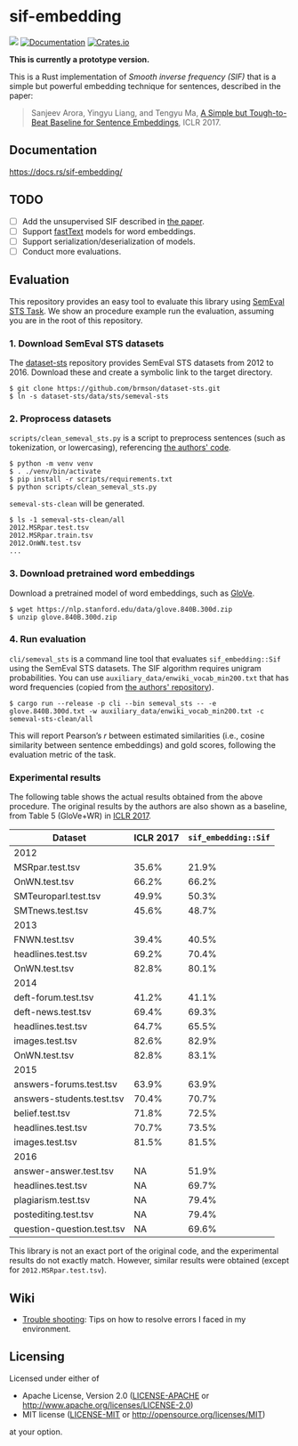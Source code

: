# sif-embedding

![](https://github.com/kampersanda/sif-embedding/actions/workflows/rust.yml/badge.svg)
[![Documentation](https://docs.rs/sif-embedding/badge.svg)](https://docs.rs/sif-embedding)
[![Crates.io](https://img.shields.io/crates/v/sif-embedding.svg)](https://crates.io/crates/sif-embedding)

**This is currently a prototype version.**

This is a Rust implementation of *Smooth inverse frequency (SIF)* that is a simple but powerful embedding technique for sentences, described in the paper:

> Sanjeev Arora, Yingyu Liang, and Tengyu Ma,
> [A Simple but Tough-to-Beat Baseline for Sentence Embeddings](https://openreview.net/forum?id=SyK00v5xx),
> ICLR 2017.

## Documentation

https://docs.rs/sif-embedding/

## TODO

- [ ] Add the unsupervised SIF described in [the paper](https://aclanthology.org/W18-3012/).
- [ ] Support [fastText](https://fasttext.cc/) models for word embeddings.
- [ ] Support serialization/deserialization of models.
- [ ] Conduct more evaluations.

## Evaluation

This repository provides an easy tool to evaluate this library using [SemEval STS Task](https://aclanthology.org/S16-1081/).
We show an procedure example run the evaluation, assuming you are in the root of this repository.

### 1. Download SemEval STS datasets

The [dataset-sts](https://github.com/brmson/dataset-sts) repository provides SemEval STS datasets from 2012 to 2016.
Download these and create a symbolic link to the target directory.

```shell
$ git clone https://github.com/brmson/dataset-sts.git
$ ln -s dataset-sts/data/sts/semeval-sts
```

### 2. Proprocess datasets

`scripts/clean_semeval_sts.py` is a script to preprocess sentences (such as tokenization, or lowercasing), referencing [the authors' code](https://github.com/PrincetonML/SIF).

```shell
$ python -m venv venv
$ . ./venv/bin/activate
$ pip install -r scripts/requirements.txt
$ python scripts/clean_semeval_sts.py
```

`semeval-sts-clean` will be generated.

```shell
$ ls -1 semeval-sts-clean/all
2012.MSRpar.test.tsv
2012.MSRpar.train.tsv
2012.OnWN.test.tsv
...
```

### 3. Download pretrained word embeddings

Download a pretrained model of word embeddings, such as [GloVe](https://nlp.stanford.edu/projects/glove/).

```shell
$ wget https://nlp.stanford.edu/data/glove.840B.300d.zip
$ unzip glove.840B.300d.zip
```

### 4. Run evaluation

`cli/semeval_sts` is a command line tool that evaluates `sif_embedding::Sif` using the SemEval STS datasets.
The SIF algorithm requires unigram probabilities.
You can use `auxiliary_data/enwiki_vocab_min200.txt` that has word frequencies (copied from [the authors' repository](https://github.com/PrincetonML/SIF)).

```shell
$ cargo run --release -p cli --bin semeval_sts -- -e glove.840B.300d.txt -w auxiliary_data/enwiki_vocab_min200.txt -c semeval-sts-clean/all
```

This will report Pearson’s $r$ between estimated similarities (i.e., cosine similarity between sentence embeddings) and gold scores, following the evaluation metric of the task.

### Experimental results

The following table shows the actual results obtained from the above procedure.
The original results by the authors are also shown as a baseline, from Table 5 (GloVe+WR) in [ICLR 2017](https://openreview.net/forum?id=SyK00v5xx).

| Dataset                    | ICLR 2017 | `sif_embedding::Sif` |
| -------------------------- | --------- | -------------------- |
| 2012                       |           |                      |
| MSRpar.test.tsv            | 35.6%     | 21.9%                |
| OnWN.test.tsv              | 66.2%     | 66.2%                |
| SMTeuroparl.test.tsv       | 49.9%     | 50.3%                |
| SMTnews.test.tsv           | 45.6%     | 48.7%                |
| 2013                       |           |                      |
| FNWN.test.tsv              | 39.4%     | 40.5%                |
| headlines.test.tsv         | 69.2%     | 70.4%                |
| OnWN.test.tsv              | 82.8%     | 80.1%                |
| 2014                       |           |                      |
| deft-forum.test.tsv        | 41.2%     | 41.1%                |
| deft-news.test.tsv         | 69.4%     | 69.3%                |
| headlines.test.tsv         | 64.7%     | 65.5%                |
| images.test.tsv            | 82.6%     | 82.9%                |
| OnWN.test.tsv              | 82.8%     | 83.1%                |
| 2015                       |           |                      |
| answers-forums.test.tsv    | 63.9%     | 63.9%                |
| answers-students.test.tsv  | 70.4%     | 70.7%                |
| belief.test.tsv            | 71.8%     | 72.5%                |
| headlines.test.tsv         | 70.7%     | 73.5%                |
| images.test.tsv            | 81.5%     | 81.5%                |
| 2016                       |           |                      |
| answer-answer.test.tsv     | NA        | 51.9%                |
| headlines.test.tsv         | NA        | 69.7%                |
| plagiarism.test.tsv        | NA        | 79.4%                |
| postediting.test.tsv       | NA        | 79.4%                |
| question-question.test.tsv | NA        | 69.6%                |

This library is not an exact port of the original code, and the experimental results do not exactly match.
However, similar results were obtained (except for `2012.MSRpar.test.tsv`).

## Wiki

- [Trouble shooting](https://github.com/kampersanda/sif-embedding/wiki/Trouble-shooting): Tips on how to resolve errors I faced in my environment.

## Licensing

Licensed under either of

 * Apache License, Version 2.0
   ([LICENSE-APACHE](LICENSE-APACHE) or http://www.apache.org/licenses/LICENSE-2.0)
 * MIT license
   ([LICENSE-MIT](LICENSE-MIT) or http://opensource.org/licenses/MIT)

at your option.
